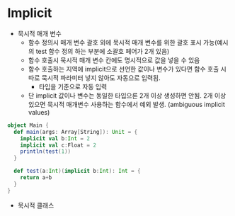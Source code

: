 # Implicit

- 묵시적 매개 변수
  - 함수 정의시 매개 변수 괄호 외에 묵시적 매개 변수를 위한 괄호 표시 가능(예시의 test 함수 정의 하는 부분에 소괄호 페어가 2개 있음)
  - 함수 호출시 묵시적 매개 변수 칸에도 명시적으로 값을 넣을 수 있음
  - 함수 호출하는 지역에 implicit으로 선언한 값이나 변수가 있다면 함수 호출 시 따로 묵시적 파라미터 넣지 않아도 자동으로 입력됨.
    - 타입을 기준으로 자동 입력
  - 단 implicit 값이나 변수는 동일한 타입으론 2개 이상 생성하면 안됨. 2개 이상 있으면 묵시적 매개변수 사용하는 함수에서 예외 발생. (ambiguous implicit values)
```scala
object Main {
  def main(args: Array[String]): Unit = {
    implicit val b:Int = 2
    implicit val c:Float = 2
    println(test(1))
  }

  def test(a:Int)(implicit b:Int): Int = {
    return a+b
  }
}
```
- 묵시적 클래스
